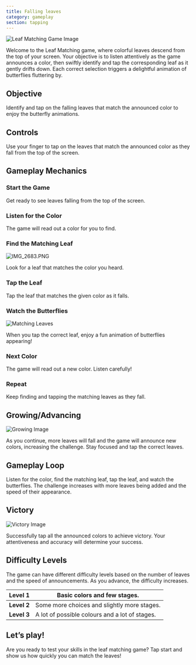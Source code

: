 ```yaml
---
title: Falling leaves
category: gameplay
section: tapping
---
```

![Leaf Matching Game Image](https://help.studycat.com/hc/article_attachments/34975872015385)


Welcome to the Leaf Matching game, where colorful leaves descend from the top of your screen. Your objective is to listen attentively as the game announces a color, then swiftly identify and tap the corresponding leaf as it gently drifts down. Each correct selection triggers a delightful animation of butterflies fluttering by.


## Objective


Identify and tap on the falling leaves that match the announced color to enjoy the butterfly animations.


## Controls


Use your finger to tap on the leaves that match the announced color as they fall from the top of the screen.


## Gameplay Mechanics


### Start the Game


Get ready to see leaves falling from the top of the screen.


### Listen for the Color


The game will read out a color for you to find.


### Find the Matching Leaf


![IMG_2683.PNG](https://help.studycat.com/hc/article_attachments/34823542330905)


Look for a leaf that matches the color you heard.


### Tap the Leaf


Tap the leaf that matches the given color as it falls.


### Watch the Butterflies


![Matching Leaves](https://help.studycat.com/hc/article_attachments/34975872017177)


When you tap the correct leaf, enjoy a fun animation of butterflies appearing!


### Next Color


The game will read out a new color. Listen carefully!


### Repeat


Keep finding and tapping the matching leaves as they fall.


## Growing/Advancing


![Growing Image](https://help.studycat.com/hc/article_attachments/34918104076185)


As you continue, more leaves will fall and the game will announce new colors, increasing the challenge. Stay focused and tap the correct leaves.


## Gameplay Loop


Listen for the color, find the matching leaf, tap the leaf, and watch the butterflies. The challenge increases with more leaves being added and the speed of their appearance.


## Victory


![Victory Image](https://help.studycat.com/hc/article_attachments/34918075320217)


Successfully tap all the announced colors to achieve victory. Your attentiveness and accuracy will determine your success.


## Difficulty Levels


The game can have different difficulty levels based on the number of leaves and the speed of announcements. As you advance, the difficulty increases.




| **Level 1** | Basic colors and few stages. |
| --- | --- |
| **Level 2** | Some more choices and slightly more stages. |
| **Level 3** | A lot of possible colours and a lot of stages. |


## Let’s play!


Are you ready to test your skills in the leaf matching game? Tap start and show us how quickly you can match the leaves!